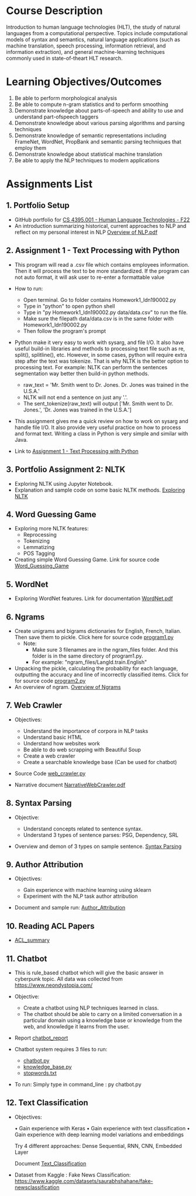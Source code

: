 # Course Description

Introduction to human language technologies (HLT), the study of natural languages from a computational perspective. Topics include computational models of syntax and semantics, natural language applications (such as machine translation, speech processing, information retrieval, and information extraction), and general machine-learning techniques commonly used in state-of-theart HLT research.

# Learning Objectives/Outcomes

1. Be able to perform morphological analysis
2. Be able to compute n-gram statistics and to perform smoothing
3. Demonstrate knowledge about parts-of-speech and ability to use and understand part-ofspeech
taggers
4. Demonstrate knowledge about various parsing algorithms and parsing techniques
5. Demonstrate knowledge of semantic representations including FrameNet, WordNet,
PropBank and semantic parsing techniques that employ them
6. Demonstrate knowledge about statistical machine translation
7. Be able to apply the NLP techniques to modern applications

# Assignments List

## 1. Portfolio Setup

-	GitHub portfolio for [CS 4395.001 - Human Language Technologies - F22](https://github.com/leonewtonz/CS-4395.001---Human-Language-Technologies---F22)
-	An introduction summarizing historical, current approaches to NLP and reflect on my personal interest in NLP [Overview of NLP.pdf](https://github.com/leonewtonz/CS-4395.001---Human-Language-Technologies---F22/blob/main/Assignments/Portfolio%20Setup/Overview%20of%20NLP_ldn190002.pdf)

## 2. Assignment 1 - Text Processing with Python
-	This program will read a .csv file which contains employees information. Then it will process the text to be more standardized. If the program can not auto format, it will ask user to re-enter a formattable value
-	How to run:
	- Open terminal. Go to folder contains Homework1_ldn190002.py
	- Type in "python" to open python shell
	- Type in "py Homework1_ldn190002.py data/data.csv" to run the file.
	- Make sure the filepath data/data.csv is in the same folder with Homework1_ldn190002.py
	- Then follow the program's prompt
-	Python make it very easy to work with sysarg, and file I/O. It also have useful build-in libraries and methods to processing text file such as re, split(), splitline(), etc. However, in some cases, python will require extra step after the text was tokenize. That is why NLTK is the better option to processing text. For example: NLTK can perform the sentences segmentation way better then build-in python methods.
	- raw_text = 'Mr. Smith went to Dr. Jones. Dr. Jones was trained in the U.S.A.'
	- NLTK will not end a sentence on just any '.'.
	- The sent_tokenize(raw_text) will output ['Mr. Smith went to Dr. Jones.', 'Dr. Jones was trained in the U.S.A.']
	
-	This assignment gives me a quick review on how to work on sysarg and handle file I/O. It also provide very useful practice on how to process and format text. Writing a class in Python is very simple and similar with Java.

-	Link to [Assignment 1 - Text Processing with Python](https://github.com/leonewtonz/CS-4395.001---Human-Language-Technologies---F22/tree/main/Assignments/Homework1)

## 3. Portfolio Assignment 2: NLTK
-	Exploring NLTK using Jupyter Notebook.
-	Explanation and sample code on some basic NLTK methods. [Exploring NLTK](https://github.com/leonewtonz/CS-4395.001---Human-Language-Technologies---F22/blob/main/Assignments/Portfolio%20Assignment%202%20NLTK/Homework2_ldn190002.pdf)


## 4. Word Guessing Game
-	Exploring more NLTK features:
	+	Reprocessing
	+	Tokenizing
	+	Lemmatizing
	+	POS Tagging
-	Creating simple Word Guessing Game. Link for source code [Word_Guessing_Game](https://github.com/leonewtonz/CS-4395.001---Human-Language-Technologies---F22/blob/main/Assignments/Word%20Guessing%20Game/Word_Guessing_Game.py)


## 5. WordNet
-	Exploring WordNet features. Link for documentation [WordNet.pdf](https://github.com/leonewtonz/CS-4395.001---Human-Language-Technologies---F22/blob/main/Assignments/WordNet/WordNet.pdf)

## 6. Ngrams
-	Create unigrams and bigrams dictionaries for English, French, Italian. Then save them to pickle. Click here for source code [program1.py](https://github.com/leonewtonz/CS-4395.001---Human-Language-Technologies---F22/blob/main/Assignments/N-gram/program1.py)
	+	Note: 
		*	Make sure 3 filenames are in the ngram_files folder. And this folder is in the same directory of program1.py.
    	*	For example: "ngram_files/LangId.train.English"
 -	Unpacking the pickle, calculating the probability for each language, outputting the accuracy and line of incorrectly classified items. Click for for source code [program2.py](https://github.com/leonewtonz/CS-4395.001---Human-Language-Technologies---F22/blob/main/Assignments/N-gram/program2.py)
-	An overview of ngram. [Overview of Ngrams](https://github.com/leonewtonz/CS-4395.001---Human-Language-Technologies---F22/blob/main/Assignments/N-gram/Overview%20of%20Ngrams.pdf)


## 7. Web Crawler

-	Objectives:
	+	Understand the importance of corpora in NLP tasks
	+	Understand basic HTML
	+	Understand how websites work
	+	Be able to do web scrapping with Beautiful Soup
	+	Create a web crawler
	+	Create a searchable knowledge base (Can be used for chatbot)

-	Source Code [web_crawler.py](https://github.com/leonewtonz/CS-4395.001---Human-Language-Technologies---F22/blob/main/Assignments/Web%20Crawler/web_crawler.py)

-	Narrative document [NarrativeWebCrawler.pdf](https://github.com/leonewtonz/CS-4395.001---Human-Language-Technologies---F22/blob/main/Assignments/Web%20Crawler/NarrativeWebCrawler.pdf)

## 8. Syntax Parsing

-	Objective:
	+	Understand concepts related to sentence syntax.
	+	Understand 3 types of sentence parses: PSG, Dependency, SRL
	
-	Overview and demon of 3 types on sample sentence. [Syntax Parsing](https://github.com/leonewtonz/CS-4395.001---Human-Language-Technologies---F22/blob/main/Assignments/Syntax%20Parsing/Syntax%20Parsing.pdf)

## 9. Author Attribution

-	Objectives:

	+	Gain experience with machine learning using sklearn
	+	Experiment with the NLP task author attribution
	
-	Document and sample run: [Author_Attribution](https://github.com/leonewtonz/CS-4395.001---Human-Language-Technologies---F22/blob/main/Assignments/Author%20Attribution/Author_Attribution.pdf)


## 10. Reading ACL Papers
-	[ACL_summary](https://github.com/leonewtonz/CS-4395.001---Human-Language-Technologies---F22/blob/main/Assignments/ACL%20Paper%20Summary/ACL_summary.pdf)


## 11. Chatbot

-	This is rule_based chatbot which will give the basic answer in cyberpunk topic. All data was collected from https://www.neondystopia.com/

-	Objective:
	
	+ Create a chatbot using NLP techniques learned in class. 
	+ The chatbot should be able to carry on a limited conversation in a particular domain using a knowledge base or knowledge from the web, and knowledge it learns from the user.

-	Report [chatbot_report](https://github.com/leonewtonz/CS-4395.001---Human-Language-Technologies---F22/blob/main/Assignments/Chatbot%20Project/chatbot_report.pdf)
	

-	Chatbot system requires 3 files to run:

	+ [chatbot.py](https://github.com/leonewtonz/CS-4395.001---Human-Language-Technologies---F22/blob/main/Assignments/Chatbot%20Project/chatbot.py)
	+ [knowledge_base.py](https://github.com/leonewtonz/CS-4395.001---Human-Language-Technologies---F22/blob/main/Assignments/Chatbot%20Project/knowledge_base.py)
	+ [stopwords.txt](https://github.com/leonewtonz/CS-4395.001---Human-Language-Technologies---F22/blob/main/Assignments/Chatbot%20Project/stopwords.txt)
	
	
-	To run: Simply type in command_line : py chatbot.py
			
## 12. Text Classification

-	Objectives:

	• Gain experience with Keras
	• Gain experience with text classification
	• Gain experience with deep learning model variations and embeddings
	
	Try 4 different approaches: Dense Sequential, RNN, CNN, Embedded Layer
	
	Document [Text_Classification](https://github.com/leonewtonz/CS-4395.001---Human-Language-Technologies---F22/blob/main/Assignments/Text%20Classification/Text_Classification.pdf)
	
-	Dataset from Kaggle : Fake News Classification:
https://www.kaggle.com/datasets/saurabhshahane/fake-newsclassification